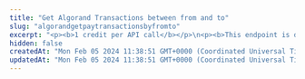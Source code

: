 ```yaml
---
title: "Get Algorand Transactions between from and to"
slug: "algorandgetpaytransactionsbyfromto"
excerpt: "<p><b>1 credit per API call</b></p>\n<p><b>This endpoint is deprecated.</b></p><br/>\n<p>Get Algorand transaction by specified period of time.</p>"
hidden: false
createdAt: "Mon Feb 05 2024 11:38:51 GMT+0000 (Coordinated Universal Time)"
updatedAt: "Mon Feb 05 2024 11:38:51 GMT+0000 (Coordinated Universal Time)"
---
```

